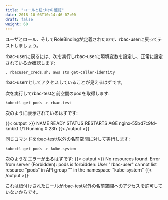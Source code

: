 ```yaml
---
title: "ロールと紐づけの確認"
date: 2018-10-03T10:14:46-07:00
draft: false
weight: 60
---
```


<!--
Now that the user, Role, and RoleBinding are defined, lets switch back to rbac-user, and test.
-->
ユーザとロール、そしてRoleBindingが定義されたので、rbac-userに戻ってテストしましょう。

<!--
To switch back to rbac-user, issue the following command that sources the rbac-user env vars, and verifies they've taken:
-->
rbac-userに戻るには、次を実行しrbac-userに環境変数を設定し、正常に設定されているか確認します:

```
. rbacuser_creds.sh; aws sts get-caller-identity
```

<!--
You should see output reflecting that you are logged in as rbac-user.
-->
rbac-userrとしてアクセスしていることが見えるはずです。

<!--
As rbac-user, issue the following to get pods in the rbac namespace:
-->
次を実行してrbac-test名前空間のpodを取得します:

```
kubectl get pods -n rbac-test
```

<!--
The output should be similar to:
-->
次のように表示されているはずです:

{{< output >}}
NAME                    READY     STATUS    RESTARTS   AGE
nginx-55bd7c9fd-kmbkf   1/1       Running   0          23h
{{< /output >}}

<!--
Try running the same command again, but outside of the rbac-test namespace:
-->
同じコマンドをrbac-testt以外の名前空間に対して実行します:

```
kubectl get pods -n kube-system
```

<!--
You should get an error similar to:
{{< output >}}
No resources found.
Error from server (Forbidden): pods is forbidden: User "rbac-user" cannot list resource "pods" in API group "" in the namespace "kube-system"
{{< /output >}}
-->
次のようなエラーが出るはずです:
{{< output >}}
No resources found.
Error from server (Forbidden): pods is forbidden: User "rbac-user" cannot list resource "pods" in API group "" in the namespace "kube-system"
{{< /output >}}

<!--
Because the role you are bound to does not give you access to any namespace other than rbac-test.
-->
これは紐付けされたロールがrbac-test以外の名前空間へのアクセスを許可していないからです。